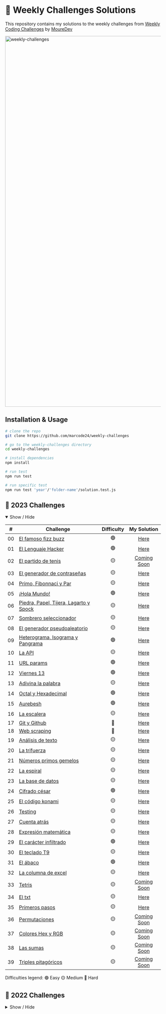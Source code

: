 # 📆 Weekly Challenges Solutions

This repository contains my solutions to the weekly challenges from [Weekly Coding Challenges](https://github.com/mouredev/retos-programacion-2023) by [MoureDev](https://github.com/mouredev)

<img alt="weekly-challenges" src="https://res.cloudinary.com/dfeujtobk/image/upload/v1675279246/Challenges/weekly-challenges_ywfp4v.png" width="1200" />

## Installation & Usage

```bash
# clone the repo
git clone https://github.com/marcode24/weekly-challenges

# go to the weekly-challenges directory
cd weekly-challenges

# install dependencies
npm install

# run test
npm run test

# run specific test
npm run test 'year'/'folder-name'/solution.test.js
```


## 🎯 2023 Challenges

<details open>
<summary>Show / Hide</summary>

|  #  | Challenge                                                                               | Difficulty |                                                My Solution                                                 |
| :-: | --------------------------------------------------------------------------------------- | :--------: | :--------------------------------------------------------------------------------------------------------: |
| 00  | [El famoso fizz buzz](https://retosdeprogramacion.com/semanales2023)                    |     🟢     |             [Here](https://github.com/marcode24/weekly-challenges/tree/main/2023/00-fizz-buzz)             |
| 01  | [El Lenguaje Hacker](https://retosdeprogramacion.com/semanales2023)                     |     🟢     |          [Here](https://github.com/marcode24/weekly-challenges/tree/main/2023/01-lenguaje-hacker)          |
| 02  | [El partido de tenis](https://retosdeprogramacion.com/semanales2023)                    |     🟡     |                           [Coming Soon](https://github.com/marcode24/weekly-challenges)                    |
| 03  | [El generador de contraseñas](https://retosdeprogramacion.com/semanales2023)            |     🟡     |     [Here](https://github.com/marcode24/weekly-challenges/tree/main/2023/03-generador-de-contraseñas)      |
| 04  | [Primo, Fibonnaci y Par](https://retosdeprogramacion.com/semanales2023)                 |     🟡     |        [Here](https://github.com/marcode24/weekly-challenges/tree/main/2023/04-primo-fibonnaci-par)        |
| 05  | [¡Hola Mundo!](https://retosdeprogramacion.com/semanales2023)                           |     🟢     |            [Here](https://github.com/marcode24/weekly-challenges/tree/main/2023/05-hola-mundo)             |
| 06  | [Piedra, Papel, Tijera, Lagarto y Spock](https://retosdeprogramacion.com/semanales2023) |     🟡     | [Here](https://github.com/marcode24/weekly-challenges/tree/main/2023/06-piedra-papel-tijera-lagarto-spock) |
| 07  | [Sombrero seleccionador](https://retosdeprogramacion.com/semanales2023)                 |     🟡     |   [Here](https://github.com/marcode24/weekly-challenges/tree/main/2023/07-sombrero-seleccionador)          |
| 08  | [El generador pseudoaleatorio](https://retosdeprogramacion.com/semanales2023)           |     🟡     |    [Here](https://github.com/marcode24/weekly-challenges/tree/main/2023/08-generador-pseudoaleatorio)      |
| 09  | [Heterograma, Isograma y Pangrama](https://retosdeprogramacion.com/semanales2023)       |     🟢     |    [Here](https://github.com/marcode24/weekly-challenges/tree/main/2023/09-heterograma-isograma-pangrama)  |
| 10  | [La API](https://retosdeprogramacion.com/semanales2023)                                 |     🟡     |              [Here](https://github.com/marcode24/weekly-challenges/tree/main/2023/10-la-api)               |
| 11  | [URL params](https://retosdeprogramacion.com/semanales2023)                             |     🟢     |             [Here](https://github.com/marcode24/weekly-challenges/tree/main/2023/11-url-params)            |
| 12  | [Viernes 13](https://retosdeprogramacion.com/semanales2023)                             |     🟢     |             [Here](https://github.com/marcode24/weekly-challenges/tree/main/2023/12-viernes-13)            |
| 13  | [Adivina la palabra](https://retosdeprogramacion.com/semanales2023)                     |     🟡     |          [Here](https://github.com/marcode24/weekly-challenges/tree/main/2023/13-adivina-la-palabra)       |
| 14  | [Octal y Hexadecimal](https://retosdeprogramacion.com/semanales2023)                    |     🟢     |         [Here](https://github.com/marcode24/weekly-challenges/tree/main/2023/14-octal-y-hexadecimal)       |
| 15  | [Aurebesh](https://retosdeprogramacion.com/semanales2023)                               |     🟢     |               [Here](https://github.com/marcode24/weekly-challenges/tree/main/2023/15-aurebesh)            |
| 16  | [La escalera](https://retosdeprogramacion.com/semanales2023)                            |     🟡     |          [Here](https://github.com/marcode24/weekly-challenges/tree/main/2023/16-la-escalera)              |
| 17  | [Git y Github](https://retosdeprogramacion.com/semanales2023)                           |     🔴     |          [Here](https://github.com/marcode24/weekly-challenges/tree/main/2023/17-git-github)               |
| 18  | [Web scraping](https://retosdeprogramacion.com/semanales2023)                           |     🔴     |       [Here](https://github.com/marcode24/weekly-challenges/tree/main/2023/18-web-scraping)                |
| 19  | [Análisis de texto](https://retosdeprogramacion.com/semanales2023)                      |     🟡     |            [Here](https://github.com/marcode24/weekly-challenges/tree/main/2023/19-analisis-de-texto)      |
| 20  | [La trifuerza](https://retosdeprogramacion.com/semanales2023)                           |     🟡     |            [Here](https://github.com/marcode24/weekly-challenges/tree/main/2023/20-la-trifuerza)           |
| 21  | [Números primos gemelos](https://retosdeprogramacion.com/semanales2023)                 |     🟡     |         [Here](https://github.com/marcode24/weekly-challenges/tree/main/2023/21-numeros-primos-gemelos)    |
| 22  | [La espiral](https://retosdeprogramacion.com/semanales2023)                             |     🟡     |             [Here](https://github.com/marcode24/weekly-challenges/tree/main/2023/22-la-espiral)            |
| 23  | [La base de datos](https://retosdeprogramacion.com/semanales2023)                       |     🟡     |           [Here](https://github.com/marcode24/weekly-challenges/tree/main/2023/23-la-base-de-datos)        |
| 24  | [Cifrado césar](https://retosdeprogramacion.com/semanales2023)                          |     🟢     |              [Here](https://github.com/marcode24/weekly-challenges/tree/main/2023/24-cifrado-cesar)        |
| 25  | [El código konami](https://retosdeprogramacion.com/semanales2023)                       |     🟡     |           [Here](https://github.com/marcode24/weekly-challenges/tree/main/2023/25-el-codigo-konami)        |
| 26  | [Testing](https://retosdeprogramacion.com/semanales2023)                                |     🟡     |            [Here](https://github.com/marcode24/weekly-challenges/tree/main/2023/26-testing)                |
| 27  | [Cuenta atrás](https://retosdeprogramacion.com/semanales2023)                           |     🟡     |          [Here](https://github.com/marcode24/weekly-challenges/tree/main/2023/27-cuenta-atras)             |
| 28  | [Expresión matemática](https://retosdeprogramacion.com/semanales2023)                   |     🟡     |           [Here](https://github.com/marcode24/weekly-challenges/tree/main/2023/28-expresion-matematica)    |
| 29  | [El carácter infiltrado](https://retosdeprogramacion.com/semanales2023)                 |     🟢     |            [Here](https://github.com/marcode24/weekly-challenges/tree/main/2023/29-caracter-infiltrado)    |
| 30  | [El teclado T9](https://retosdeprogramacion.com/semanales2023)                          |     🟡     |              [Here](https://github.com/marcode24/weekly-challenges/tree/main/2023/30-teclado-t9)           |
| 31  | [El ábaco](https://retosdeprogramacion.com/semanales2023)                               |     🟢     |                [Here](https://github.com/marcode24/weekly-challenges/tree/main/2023/31-el-abaco)           |
| 32  | [La columna de excel](https://retosdeprogramacion.com/semanales2023)                    |     🟡     |         [Here](https://github.com/marcode24/weekly-challenges/tree/main/2023/32-la-columna-de-excel)       |
| 33  | [Tetris](https://retosdeprogramacion.com/semanales2023)                                 |     🟡     |                          [Coming Soon](https://github.com/marcode24/weekly-challenges)                     |
| 34  | [El txt](https://retosdeprogramacion.com/semanales2023)                                 |     🟡     |                [Here](https://github.com/marcode24/weekly-challenges/tree/main/2023/34-el-txt)             |
| 35  | [Primeros pasos](https://retosdeprogramacion.com/semanales2023)                         |     🟡     |            [Here](https://github.com/marcode24/weekly-challenges/tree/main/2023/35-primeros-pasos)         |
| 36  | [Permutaciones](https://retosdeprogramacion.com/semanales2023)                          |     🟡     |                           [Coming Soon](https://github.com/marcode24/weekly-challenges)                    |
| 37  | [Colores Hex y RGB](https://retosdeprogramacion.com/semanales2023)                      |     🟡     |                           [Coming Soon](https://github.com/marcode24/weekly-challenges)                    |
| 38  | [Las sumas](https://retosdeprogramacion.com/semanales2023)                              |     🟡     |                           [Coming Soon](https://github.com/marcode24/weekly-challenges)                    |
| 39  | [Triples pitagóricos](https://retosdeprogramacion.com/semanales2023)                    |     🟡     |                           [Coming Soon](https://github.com/marcode24/weekly-challenges)                    |

Difficulties legend:
🟢 Easy 🟡 Medium 🔴 Hard

</details>

## 🎯 2022 Challenges

<details hide>
<summary>Show / Hide</summary>

|  #  | Challenge                                                                        | Difficulty |                                            My Solution                                            |
| :-: | -------------------------------------------------------------------------------- | :--------: | :-----------------------------------------------------------------------------------------------: |
| 01  | [¿Es un anagrama?](https://retosdeprogramacion.com/semanales2022)                |     🟡     |      [Here](https://github.com/marcode24/weekly-challenges/tree/main/2022/01-es-un-anagrama)      |
| 02  | [La sucesión de fibonacci](https://retosdeprogramacion.com/semanales2022)        |     🔴     |  [Here](https://github.com/marcode24/weekly-challenges/tree/main/2022/02-sucesion-de-fibonacci)   |
| 03  | [¿Es un número primo?](https://retosdeprogramacion.com/semanales2022)            |     🟡     |       [Here](https://github.com/marcode24/weekly-challenges/tree/main/2022/03-numero-primo)       |
| 04  | [Área de un polígono](https://retosdeprogramacion.com/semanales2022)             |     🟢     |      [Here](https://github.com/marcode24/weekly-challenges/tree/main/2022/04-area-poligono)       |
| 06  | [Invirtiendo cadenas](https://retosdeprogramacion.com/semanales2022)             |     🟢     |   [Here](https://github.com/marcode24/weekly-challenges/tree/main/2022/06-invirtiendo-cadenas)    |
| 07  | [Contando palabras](https://retosdeprogramacion.com/semanales2022)               |     🟡     |    [Here](https://github.com/marcode24/weekly-challenges/tree/main/2022/07-contando-palabras)     |
| 08  | [Decimal a binario](https://retosdeprogramacion.com/semanales2022)               |     🟢     |     [Here](https://github.com/marcode24/weekly-challenges/tree/main/2022/08-decimal-binario)      |
| 09  | [Código morse](https://retosdeprogramacion.com/semanales2022)                    |     🟡     |       [Here](https://github.com/marcode24/weekly-challenges/tree/main/2022/09-codigo-morse)       |
| 10  | [Expresiones equilibradas](https://retosdeprogramacion.com/semanales2022)        |     🟡     | [Here](https://github.com/marcode24/weekly-challenges/tree/main/2022/10-expresiones-equilibradas) |
| 11  | [Eliminando caracteres](https://retosdeprogramacion.com/semanales2022)           |     🟢     |  [Here](https://github.com/marcode24/weekly-challenges/tree/main/2022/11-eliminando-caracteres)   |
| 12  | [¿Es un palíndromo?](https://retosdeprogramacion.com/semanales2022)              |     🟡     |     [Here](https://github.com/marcode24/weekly-challenges/tree/main/2022/12-es-un-palindromo)     |
| 13  | [Factorial recursivo](https://retosdeprogramacion.com/semanales2022)             |     🟢     |   [Here](https://github.com/marcode24/weekly-challenges/tree/main/2022/13-factorial-recursivo)    |
| 14  | [¿Es un número de armstrong?](https://retosdeprogramacion.com/semanales2022)     |     🟢     |     [Here](https://github.com/marcode24/weekly-challenges/tree/main/2022/14-numero-armstrong)     |
| 15  | [¿Cuántos días?](https://retosdeprogramacion.com/semanales2022)                  |     🔴     |       [Here](https://github.com/marcode24/weekly-challenges/tree/main/2022/15-cuantos-dias)       |
| 16  | [En mayúscula](https://retosdeprogramacion.com/semanales2022)                    |     🟢     |       [Here](https://github.com/marcode24/weekly-challenges/tree/main/2022/16-en-mayuscula)       |
| 17  | [La carrera de obstáculos](https://retosdeprogramacion.com/semanales2022)        |     🟡     |  [Here](https://github.com/marcode24/weekly-challenges/tree/main/2022/17-carrera-de-obstaculos)   |
| 18  | [Tres en raya](https://retosdeprogramacion.com/semanales2022)                    |     🔴     |       [Here](https://github.com/marcode24/weekly-challenges/tree/main/2022/18-tres-en-raya)       |
| 19  | [Conversor de tiempo](https://retosdeprogramacion.com/semanales2022)             |     🟢     |   [Here](https://github.com/marcode24/weekly-challenges/tree/main/2022/19-conversor-de-tiempo)    |
| 20  | [Parando el tiempo](https://retosdeprogramacion.com/semanales2022)               |     🟡     |    [Here](https://github.com/marcode24/weekly-challenges/tree/main/2022/20-parando-el-tiempo)     |
| 21  | [Calculadora .txt](https://retosdeprogramacion.com/semanales2022)                |     🟡     |     [Here](https://github.com/marcode24/weekly-challenges/tree/main/2022/21-calculadora-txt)      |
| 22  | [Conjuntos](https://retosdeprogramacion.com/semanales2022)                       |     🟢     |        [Here](https://github.com/marcode24/weekly-challenges/tree/main/2022/22-conjuntos)         |
| 23  | [MCD y mcm](https://retosdeprogramacion.com/semanales2022)                       |     🟡     |         [Here](https://github.com/marcode24/weekly-challenges/tree/main/2022/23-MCD-mcm)          |
| 24  | [Iteration master](https://retosdeprogramacion.com/semanales2022)                |     🟢     |     [Here](https://github.com/marcode24/weekly-challenges/tree/main/2022/24-iteration-master)     |
| 25  | [Piedra, papel y tijera](https://retosdeprogramacion.com/semanales2022)          |     🟡     |   [Here](https://github.com/marcode24/weekly-challenges/tree/main/2022/25-papel-piedra-tijera)    |
| 26  | [Cuadrado y triángulo 2D](https://retosdeprogramacion.com/semanales2022)         |     🟢     |        [Here](https://github.com/marcode24/weekly-challenges/tree/main/2022/26-figuras-2d)        |
| 27  | [Vectores ortogonales](https://retosdeprogramacion.com/semanales2022)            |     🟢     |   [Here](https://github.com/marcode24/weekly-challenges/tree/main/2022/27-vectores-ortogonales)   |
| 28  | [Máquina expendedora](https://retosdeprogramacion.com/semanales2022)             |     🟡     |   [Here](https://github.com/marcode24/weekly-challenges/tree/main/2022/28-maquina-expendedora)    |
| 29  | [Ordena la lista](https://retosdeprogramacion.com/semanales2022)                 |     🟢     |     [Here](https://github.com/marcode24/weekly-challenges/tree/main/2022/29-ordena-la-lista)      |
| 30  | [Marco de palabras](https://retosdeprogramacion.com/semanales2022)               |     🟢     |    [Here](https://github.com/marcode24/weekly-challenges/tree/main/2022/30-marco-de-palabras)     |
| 31  | [Años bisiestos](https://retosdeprogramacion.com/semanales2022)                  |     🟢     |      [Here](https://github.com/marcode24/weekly-challenges/tree/main/2022/31-años-bisiestos)      |
| 32  | [El segundo](https://retosdeprogramacion.com/semanales2022)                      |     🟢     |        [Here](https://github.com/marcode24/weekly-challenges/tree/main/2022/32-el-segundo)        |
| 33  | [Ciclo sexagenario chino](https://retosdeprogramacion.com/semanales2022)         |     🟡     | [Here](https://github.com/marcode24/weekly-challenges/tree/main/2022/33-ciclo-sexagenario-chino)  |
| 34  | [Los números perdidos](https://retosdeprogramacion.com/semanales2022)            |     🟡     |   [Here](https://github.com/marcode24/weekly-challenges/tree/main/2022/34-los-numeros-perdidos)   |
| 35  | [Batalla pokémon](https://retosdeprogramacion.com/semanales2022)                 |     🟡     |     [Here](https://github.com/marcode24/weekly-challenges/tree/main/2022/35-batalla-pokemon)      |
| 36  | [Los anillos de poder](https://retosdeprogramacion.com/semanales2022)            |     🟡     |     [Here](https://github.com/marcode24/weekly-challenges/tree/main/2022/36-anillos-de-poder)     |
| 37  | [The Legend of Zelda](https://retosdeprogramacion.com/semanales2022)             |     🟡     |   [Here](https://github.com/marcode24/weekly-challenges/tree/main/2022/37-the-legend-of-zelda)    |
| 38  | [Binario a decimal](https://retosdeprogramacion.com/semanales2022)               |     🟡     |    [Here](https://github.com/marcode24/weekly-challenges/tree/main/2022/38-binario-a-decimal)     |
| 39  | [Quick sort](https://retosdeprogramacion.com/semanales2022)                      |     🟡     |        [Here](https://github.com/marcode24/weekly-challenges/tree/main/2022/39-quick-sort)        |
| 40  | [Triángulo de pascal](https://retosdeprogramacion.com/semanales2022)             |     🟡     |   [Here](https://github.com/marcode24/weekly-challenges/tree/main/2022/40-triangulo-de-pascal)    |
| 41  | [La ley de ohm](https://retosdeprogramacion.com/semanales2022)                   |     🟢     |        [Here](https://github.com/marcode24/weekly-challenges/tree/main/2022/41-ley-de-ohm)        |
| 42  | [Conversor de temperatura](https://retosdeprogramacion.com/semanales2022)        |     🟢     | [Here](https://github.com/marcode24/weekly-challenges/tree/main/2022/42-conversor-de-temperatura) |
| 43  | [Truco o trato](https://retosdeprogramacion.com/semanales2022)                   |     🟡     |      [Here](https://github.com/marcode24/weekly-challenges/tree/main/2022/43-truco-o-trato)       |
| 44  | [Bumeranes](https://retosdeprogramacion.com/semanales2022)                       |     🟢     |        [Here](https://github.com/marcode24/weekly-challenges/tree/main/2022/44-bumeranes)         |
| 45  | [Contenedor de agua](https://retosdeprogramacion.com/semanales2022)              |     🟡     |    [Here](https://github.com/marcode24/weekly-challenges/tree/main/2022/45-contenedor-de-agua)    |
| 46  | [¿Dónde está el robot?](https://retosdeprogramacion.com/semanales2022)           |     🟡     |   [Here](https://github.com/marcode24/weekly-challenges/tree/main/2022/46-donde-esta-el-robot)    |
| 47  | [Vocal más común](https://retosdeprogramacion.com/semanales2022)                 |     🟢     |     [Here](https://github.com/marcode24/weekly-challenges/tree/main/2022/47-vocal-mas-comun)      |
| 48  | [El calendario de adeviento 2022](https://retosdeprogramacion.com/semanales2022) |     🟢     | [Here](https://github.com/marcode24/weekly-challenges/tree/main/2022/48-calendario-de-adeviento)  |
| 49  | [El detector de handles](https://retosdeprogramacion.com/semanales2022)          |     🟢     |   [Here](https://github.com/marcode24/weekly-challenges/tree/main/2022/49-detector-de-handles)    |
| 51  | [El reto random](https://retosdeprogramacion.com/semanales2022)                  |     🟢     |       [Here](https://github.com/marcode24/weekly-challenges/tree/main/2022/51-reto-random)        |

Difficulties legend:
🟢 Easy 🟡 Medium 🔴 Hard

</details>
